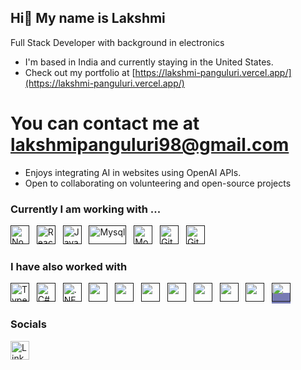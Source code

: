 ## Hi👋  My name is Lakshmi

Full Stack Developer with background in electronics

- I'm based in India and currently staying in the United States.
- Check out my portfolio at [https://lakshmi-panguluri.vercel.app/](https://lakshmi-panguluri.vercel.app/)
# You can contact me at [lakshmipanguluri98@gmail.com](mailto:lakshmipanguluri98@gmail.com)
- Enjoys integrating AI in websites using OpenAI APIs.
- Open to collaborating on volunteering and open-source projects

### Currently I am working with ...
<a href="" target="_blank" title="Node.js" rel="noreferrer"><img src="https://www.vectorlogo.zone/logos/nodejs/nodejs-icon.svg" alt="Node.js" width="30" height="30"/></a>&nbsp;&nbsp;
<a href="" target="_blank" title="ReactJS" rel="noreferrer"><img src="https://www.vectorlogo.zone/logos/reactjs/reactjs-icon.svg" alt="ReactJS" width="30" height="30"/></a>&nbsp;&nbsp;
<a href="" target="_blank" title="JavaScript" rel="noreferrer"><img src="https://www.freepnglogos.com/uploads/javascript-png/javascript-vector-logo-yellow-png-transparent-javascript-vector-12.png" alt="JavaScript" width="30" height="30"/></a>&nbsp;&nbsp;
<a href="" target="_blank" title="Mysql" rel="noreferrer"><img src="https://www.vectorlogo.zone/logos/mysql/mysql-official.svg" alt="Mysql" width="60" height="30"/></a>&nbsp;&nbsp;
<a href="" target="_blank" title="MongoDB" rel="noreferrer"><img src="https://www.vectorlogo.zone/logos/mongodb/mongodb-icon.svg" alt="Mongo" width="30" height="30"/></a>&nbsp;&nbsp;
<a href="" target="_blank" title="Git" rel="noreferrer"><img src="https://www.vectorlogo.zone/logos/git-scm/git-scm-icon.svg" alt="Git" width="30" height="30"/></a>&nbsp;&nbsp;
<a href="" target="_blank" title="GitHub" rel="noreferrer"><img src="https://www.vectorlogo.zone/logos/github/github-tile.svg" alt="GitHub" width="30" height="30"/></a>&nbsp;&nbsp;

### I have also worked with 
<a href="" target="_blank" title="TypeScript" rel="noreferrer"><img src="https://www.vectorlogo.zone/logos/typescriptlang/typescriptlang-icon.svg" alt="TypeScript" width="30" height="30"/></a>&nbsp;&nbsp;
<a href="" target="_blank" title="C#" rel="noreferrer"><img src="https://cdn.worldvectorlogo.com/logos/c--4.svg" alt="C#" width="30" height="30"/></a>&nbsp;&nbsp;
<a href="" target="_blank" title=".NET" rel="noreferrer"><img src="https://www.vectorlogo.zone/logos/dotnet/dotnet-icon.svg" alt=".NET" width="30" height="30"/></a>&nbsp;&nbsp;
<a href="" title="Java" target="_blank" rel="noreferrer"><img src="https://www.vectorlogo.zone/logos/java/java-icon.svg" alt="" width="30" height="30"/></a>&nbsp;&nbsp;
<a href="" title="C" target="_blank" rel="noreferrer"><img src="https://upload.wikimedia.org/wikipedia/commons/1/19/C_Logo.png" alt="" width="30" height="30"/></a>&nbsp;&nbsp;
<a href="" title="C++" target="_blank" rel="noreferrer"><img src="https://upload.wikimedia.org/wikipedia/commons/thumb/1/18/ISO_C%2B%2B_Logo.svg/1822px-ISO_C%2B%2B_Logo.svg.png" alt="" width="30" height="30"/></a>&nbsp;&nbsp;
<a href="" title="HTML" target="_blank" rel="noreferrer"><img src="https://www.vectorlogo.zone/logos/w3_html5/w3_html5-icon.svg" alt="" width="30" height="30"/></a>&nbsp;&nbsp;
<a href="" title="CSS" target="_blank" rel="noreferrer"><img src="https://www.vectorlogo.zone/logos/w3_css/w3_css-icon.svg" alt="" width="30" height="30"/></a>&nbsp;&nbsp;
<a href="" title="Spring Framework" target="_blank" rel="noreferrer"><img src="https://www.vectorlogo.zone/logos/springio/springio-icon.svg" alt="" width="30" height="30"/></a>&nbsp;&nbsp;
<a href="" title="GraphQL" target="_blank" rel="noreferrer"><img src="https://www.vectorlogo.zone/logos/graphql/graphql-icon.svg" alt="" width="30" height="30"/></a>&nbsp;&nbsp;
<a href="" title="Next.js" target="_blank" rel="noreferrer"><span style="background-color: #777BB4;"><img src="https://www.svgrepo.com/show/354112/nextjs.svg" alt="" width="30" height="30"/></span></a>&nbsp;&nbsp;

### Socials
<a href="https://www.linkedin.com/in/lakshmi-panguluri/" title="lakshmi-panguluri" target="_blank" rel="noreferrer"><img src="https://www.vectorlogo.zone/logos/linkedin/linkedin-tile.svg" alt="LinkedIn" width="30" height="30" style=/></a>&nbsp;&nbsp;



